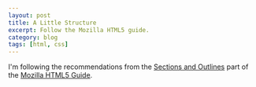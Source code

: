 ```yaml
---
layout: post
title: A Little Structure
excerpt: Follow the Mozilla HTML5 guide.
category: blog
tags: [html, css]
---
```

I'm following the recommendations from the [Sections and Outlines](https://developer.mozilla.org/en-US/docs/Web/Guide/HTML/Sections_and_Outlines_of_an_HTML5_document)
part of the [Mozilla HTML5 Guide](https://developer.mozilla.org/en-US/docs/Web/Guide/HTML/HTML5).
<!--more-->
